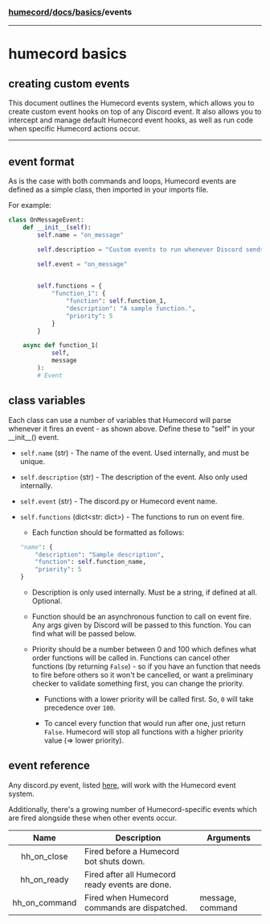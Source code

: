 ### [humecord](../..)/[docs](../README.md)/[basics](./README.md)/events

---
# humecord basics
## creating custom events

This document outlines the Humecord events system, which allows you to create custom event hooks on top of any Discord event. It also allows you to intercept and manage default Humecord event hooks, as well as run code when specific Humecord actions occur.

---
## event format

As is the case with both commands and loops, Humecord events are defined as a simple class, then imported in your imports file.

For example:
```py
class OnMessageEvent:
    def __init__(self):
        self.name = "on_message"

        self.description = "Custom events to run whenever Discord sends an on_message event"

        self.event = "on_message"
        

        self.functions = {
            "function_1": {
                "function": self.function_1,
                "description": "A sample function.",
                "priority": 5
            }
        }

    async def function_1(
            self,
            message
        ):
        # Event
```

## class variables

Each class can use a number of variables that Humecord will parse whenever it fires an event - as shown above. Define these to "self" in your \_\_init\_\_() event.

* `self.name` (str) - The name of the event. Used internally, and must be unique.

* `self.description` (str) - The description of the event. Also only used internally.

* `self.event` (str) - The discord.py or Humecord event name.

* `self.functions` (dict<str: dict>) - The functions to run on event fire.
    * Each function should be formatted as follows:
    ```py
    "name": {
        "description": "Sample description",
        "function": self.function_name,
        "priority": 5
    }
    ```

    * Description is only used internally. Must be a string, if defined at all. Optional.

    * Function should be an asynchronous function to call on event fire. Any args given by Discord will be passed to this function. You can find what will be passed below.

    * Priority should be a number between 0 and 100 which defines what order functions will be called in. Functions can cancel other functions (by returning `False`) - so if you have an function that needs to fire before others so it won't be cancelled, or want a preliminary checker to validate something first, you can change the priority. 
        * Functions with a lower priority will be called first. So, `0` will take precedence over `100`.

        * To cancel every function that would run after one, just return `False`. Humecord will stop all functions with a higher priority value (=> lower priority).

## event reference

Any discord.py event, listed [here](https://discordpy.readthedocs.io/en/master/api.html#event-reference), will work with the Humecord event system.

Additionally, there's a growing number of Humecord-specific events which are fired alongside these when other events occur.

| Name                  | Description                                      | Arguments                                     |
|:---------------------:| ------------------------------------------------ | --------------------------------------------- |
| hh_on_close           | Fired before a Humecord bot shuts down.          |                                               |
| hh_on_ready           | Fired after all Humecord ready events are done.  |                                               |
| hh_on_command         | Fired when Humecord commands are dispatched.     | message, command                              |